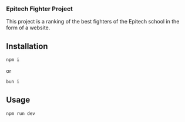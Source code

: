 ### Epitech Fighter Project

This project is a ranking of the best fighters of the Epitech school in the form of a website.



## Installation
```bash
npm i
```
or
```bash
bun i
```

## Usage
```bash
npm run dev
```